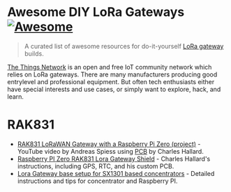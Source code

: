 # Awesome DIY LoRa Gateways [![Awesome](https://awesome.re/badge.svg)](https://awesome.re)
> A curated list of awesome resources for do-it-yourself [LoRa gateway](https://en.wikipedia.org/wiki/LoRa) builds.

[The Things Network](https://www.thethingsnetwork.org/) is an open and free IoT community network which relies on LoRa gateways. There are many manufacturers producing good entrylevel and professional equipment. But often tech enthusiasts either have special interests and use cases, or simply want to explore, hack, and learn. 

# RAK831
* [RAK831 LoRaWAN Gateway with a Raspberry Pi Zero (project)](https://www.youtube.com/watch?v=wnHwWGqUUyc) - YouTube video by Andreas Spiess using [PCB](https://pcbs.io/share/4qKoO) by Charles Hallard. 
* [Raspberry PI Zero RAK831 Lora Gateway Shield](https://github.com/hallard/RAK831-Zero) - Charles Hallard's instructions, including GPS, RTC, and his custom PCB. 
* [Lora Gateway base setup for SX1301 based concentrators](https://github.com/ch2i/LoraGW-Setup) - Detailed instructions and tips for concentrator and Raspberry PI. 
